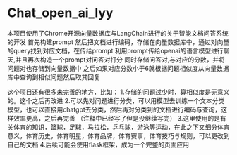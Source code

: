 # Chat_open_ai_lyy
本项目使用了Chrome开源向量数据库与LangChain进行的关于智能文档问答系统的开发
首先构建prompt
然后把文档进行编码，存储在向量数据库中，通过对向量的query找到对应文档，在传给prompt
利用prompt传给openai的语言模型进行聊天,并且再次构造一个prompt对问答对打分
同时存储问答对,与对应的分数，并将问题对也存储到向量数据中
之后如果对应分数小于6就根据问题相似度从向量数据库中查询到相似问题然后取其回复

这个项目还有很多未完善的地方，比如：
1.存储的问题过少时，算相似度是无意义的。这个之后再改进
2.可以先对问题进行分类，可以用模型去训练一个文本分类模型，也可以直接用chatgpt去分类，然后再对分类到的文档进行编码与查询，这样效率更高，之后再完善
（注释中已经写了但是没继续写完）
3.这里使用的是有关体育的知识，篮球，足球，马拉松，乒乓球，游泳等运动，在此之下又细分体育意义，体育历史，体育明星，体育品牌，体育赛事，体育技巧与规则，可以更改到自己的文档
4.后续可能会使用flask框架，成为一个完整的页面应用

